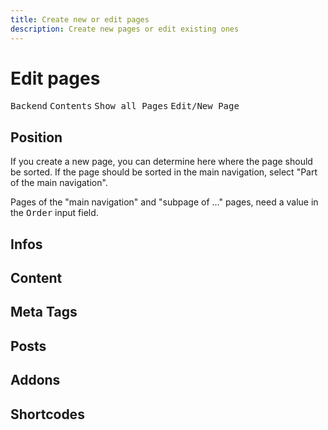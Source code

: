 ```yaml
---
title: Create new or edit pages
description: Create new pages or edit existing ones
---
```


# Edit pages

<kbd>Backend</kbd> <kbd>Contents</kbd> <kbd>Show all Pages</kbd> <kbd>Edit/New Page</kbd>

## Position

If you create a new page, you can determine here where the page should be sorted.
If the page should be sorted in the main navigation, select "Part of the main navigation".

Pages of the "main navigation" and "subpage of ..." pages,
need a value in the <kbd>Order</kbd> input field.

## Infos

## Content

## Meta Tags

## Posts

## Addons

## Shortcodes